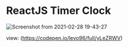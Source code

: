 # ReactJS Timer Clock

![Screenshot from 2021-02-28 19-43-27](https://user-images.githubusercontent.com/52494718/109429712-79ad0100-79fd-11eb-84ec-0070eb9621d8.png)

view: (https://codepen.io/levo96/full/yLeZRWV)

